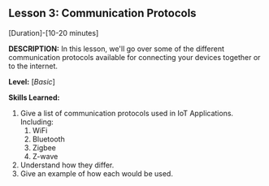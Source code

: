 ## Lesson 3: Communication Protocols
[Duration]-[10-20 minutes]

**DESCRIPTION:** In this lesson, we'll go over some of the different
				 communication protocols available for connecting your
				 devices together or to the internet.

**Level:** [*Basic*]

**Skills Learned:**
1. Give a list of communication protocols used in IoT Applications. Including:
	1. WiFi
	2. Bluetooth
	3. Zigbee
	4. Z-wave
2. Understand how they differ.
3. Give an example of how each would be used.

